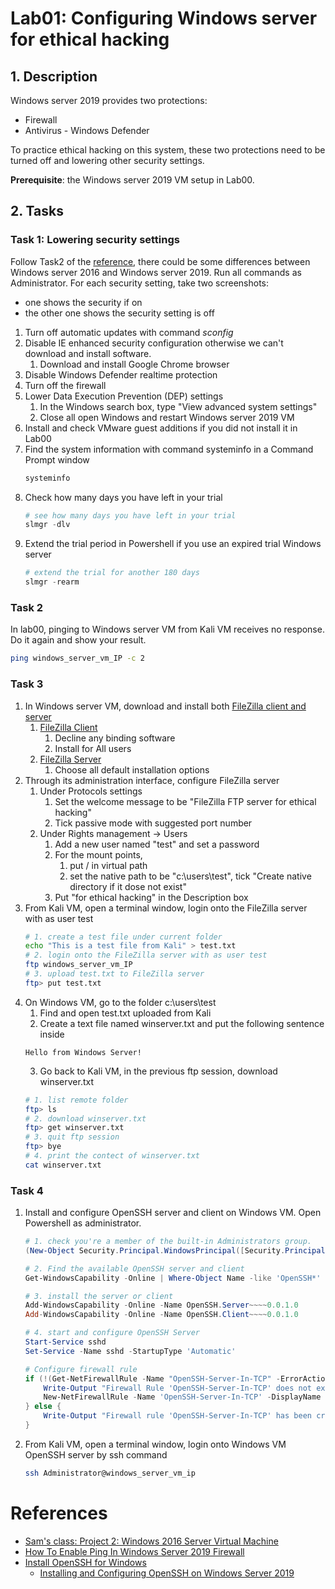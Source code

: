 # Lab01: Configuring Windows server for ethical hacking

## 1. Description
Windows server 2019 provides two protections:

* Firewall
* Antivirus - Windows Defender

To practice ethical hacking on this system, these two protections need to be turned off and lowering other security settings. 

**Prerequisite**: the Windows server 2019 VM setup in Lab00.

## 2. Tasks
### Task 1: Lowering security settings
Follow Task2 of the [reference](https://samsclass.info/123/proj10/123p2win.htm), there could be some differences between Windows server 2016 and Windows server 2019. Run all commands as Administrator. For each security setting, take two screenshots:
* one shows the security if on
* the other one shows the security setting is off

1. Turn off automatic updates with command *sconfig*
2. Disable IE enhanced security configuration otherwise we can't download and install software.
   1. Download and install Google Chrome browser
3. Disable Windows Defender realtime protection
4. Turn off the firewall
5. Lower Data Execution Prevention (DEP) settings
   1. In the Windows search box, type "View advanced system settings"
   2. Close all open Windows and restart Windows server 2019 VM
6. Install and check VMware guest additions if you did not install it in Lab00
7. Find the system information with command systeminfo in a Command Prompt window
    ```cmd
    systeminfo
    ```
8. Check how many days you have left in your trial
    ```powershell
    # see how many days you have left in your trial
    slmgr -dlv
    ```
9. Extend the trial period in Powershell if you use an expired trial Windows server
    ```powershell
    # extend the trial for another 180 days
    slmgr -rearm
    ```    

### Task 2
In lab00, pinging to Windows server VM from Kali VM receives no response.
Do it again and show your result.

```bash
ping windows_server_vm_IP -c 2
```

### Task 3
1. In Windows server VM, download and install both [FileZilla client and server](https://filezilla-project.org/)
   1. [FileZilla Client](https://wiki.filezilla-project.org/Client_Installation)
      1. Decline any binding software
      2. Install for All users
   2. [FileZilla Server](https://wiki.filezilla-project.org/FileZilla_FTP_Server)
      1. Choose all default installation options
2. Through its administration interface, configure FileZilla server
   1. Under Protocols settings
      1. Set the welcome message to be "FileZilla FTP server for ethical hacking"
      2. Tick passive mode with suggested port number
   2. Under Rights management -> Users
      1. Add a new user named "test" and set a password
      2. For the mount points, 
         1. put / in virtual path
         2. set the native path to be "c:\users\test", tick "Create native directory if it dose not exist"
      3. Put "for ethical hacking" in the Description box
3. From Kali VM, open a terminal window, login onto the FileZilla server with as user test
    ```bash
    # 1. create a test file under current folder
    echo "This is a test file from Kali" > test.txt
    # 2. login onto the FileZilla server with as user test
    ftp windows_server_vm_IP
    # 3. upload test.txt to FileZilla server
    ftp> put test.txt
    ```
4. On Windows VM, go to the folder c:\users\test
   1. Find and open test.txt uploaded from Kali
   2. Create a text file named winserver.txt and put the following sentence inside
    ```
    Hello from Windows Server!
    ```
   3. Go back to Kali VM, in the previous ftp session, download winserver.txt
    ```bash
    # 1. list remote folder
    ftp> ls
    # 2. download winserver.txt
    ftp> get winserver.txt
    # 3. quit ftp session
    ftp> bye
    # 4. print the contect of winserver.txt
    cat winserver.txt
    ```
### Task 4
1. Install and configure OpenSSH server and client on Windows VM. Open Powershell as administrator.
    ```powershell
    # 1. check you're a member of the built-in Administrators group.
    (New-Object Security.Principal.WindowsPrincipal([Security.Principal.WindowsIdentity]::GetCurrent())).IsInRole([Security.Principal.WindowsBuiltInRole]::Administrator)

    # 2. Find the available OpenSSH server and client
    Get-WindowsCapability -Online | Where-Object Name -like 'OpenSSH*'

    # 3. install the server or client
    Add-WindowsCapability -Online -Name OpenSSH.Server~~~~0.0.1.0
    Add-WindowsCapability -Online -Name OpenSSH.Client~~~~0.0.1.0

    # 4. start and configure OpenSSH Server
    Start-Service sshd
    Set-Service -Name sshd -StartupType 'Automatic'

    # Configure firewall rule
    if (!(Get-NetFirewallRule -Name "OpenSSH-Server-In-TCP" -ErrorAction SilentlyContinue | Select-Object Name, Enabled)) {
        Write-Output "Firewall Rule 'OpenSSH-Server-In-TCP' does not exist, creating it..."
        New-NetFirewallRule -Name 'OpenSSH-Server-In-TCP' -DisplayName 'OpenSSH Server (sshd)' -Enabled True -Direction Inbound -Protocol TCP -Action Allow -LocalPort 22
    } else {
        Write-Output "Firewall rule 'OpenSSH-Server-In-TCP' has been created and exists."
    }
    ```
2. From Kali VM, open a terminal window, login onto Windows VM OpenSSH server by ssh command
    ```bash
    ssh Administrator@windows_server_vm_ip
    ```

# References
* [Sam's class: Project 2: Windows 2016 Server Virtual Machine](https://samsclass.info/123/proj10/123p2win.htm)
* [How To Enable Ping In Windows Server 2019 Firewall](https://www.rootusers.com/how-to-enable-ping-in-windows-server-2019-firewall/)
* [Install OpenSSH for Windows](https://learn.microsoft.com/en-us/windows-server/administration/openssh/openssh_install_firstuse?tabs=powershell)
  * [Installing and Configuring OpenSSH on Windows Server 2019](https://techcommunity.microsoft.com/t5/itops-talk-blog/installing-and-configuring-openssh-on-windows-server-2019/ba-p/309540)